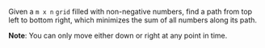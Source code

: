 Given a `m x n` `grid` filled with non-negative numbers, find a path from top left to bottom right,
which minimizes the sum of all numbers along its path.

**Note**: You can only move either down or right at any point in time.